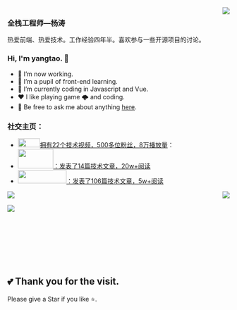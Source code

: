 <img align="right" src="https://count.getloli.com/get/@:Minori-ty?theme=rule34">

### 全栈工程师—杨涛

热爱前端、热爱技术。工作经验四年半。喜欢参与一些开源项目的讨论。

### Hi, I'm yangtao. 👋

- 🔭 I’m now working.
- 🌱 I’m a pupil of front-end learning.
- 🤔 I’m currently coding in Javascript and Vue.
- ❤️ I like playing game 🌩 and coding.
- 💬 Be free to ask me about anything [here](https://github.com/yangtao5201314/my-blog/issues/new).  

### **社交主页：**

- <a href="https://space.bilibili.com/560080179"><code><img src="http://n.sinaimg.cn/sinakd2020519s/88/w600h288/20200519/0492-itvqcca2822585.png" height="20" width="50"/></code>拥有22个技术视频，500多位粉丝，8万播放量</a>：
- <a href="https://blog.csdn.net/qq_48652579?spm=1000.2115.3001.5343"><code><img height="44" width="80" style="background-size: 100% 100%;" src="https://img-home.csdnimg.cn/images/20201124032511.png"></code>：发表了14篇技术文章，20w+阅读</a>
- <a href="https://developer.aliyun.com/profile/expert/n5cbl6lpfvc2a"><code><img height="30" width="110" src="https://img.alicdn.com/tfs/TB13DzOjXP7gK0jSZFjXXc5aXXa-212-48.png"></code>：发表了106篇技术文章，5w+阅读</a>


  
<img align="left" src="https://github-readme-stats.vercel.app/api?username=alanHzw&show_icons=true&hide_border=true">
<img align="right" src="https://github-readme-stats.vercel.app/api/top-langs/?username=alanHzw&hide_border=true">   
<br>  

  
  
![](https://activity-graph.herokuapp.com/graph?username=alanhzw&theme=github)

<br>  
<br>  <br>  <br>  
  <br>    <br>  


##  💕 Thank you for the visit.

Please give a Star if you like ⭐.

